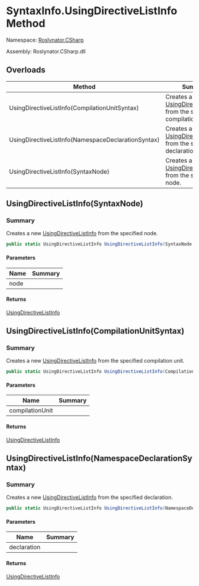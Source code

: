 # SyntaxInfo\.UsingDirectiveListInfo Method

Namespace: [Roslynator.CSharp](../../README.md)

Assembly: Roslynator\.CSharp\.dll

## Overloads

| Method | Summary |
| ------ | ------- |
| UsingDirectiveListInfo\(CompilationUnitSyntax\) | Creates a new [UsingDirectiveListInfo](../../Syntax/UsingDirectiveListInfo/README.md) from the specified compilation unit\. |
| UsingDirectiveListInfo\(NamespaceDeclarationSyntax\) | Creates a new [UsingDirectiveListInfo](../../Syntax/UsingDirectiveListInfo/README.md) from the specified declaration\. |
| UsingDirectiveListInfo\(SyntaxNode\) | Creates a new [UsingDirectiveListInfo](../../Syntax/UsingDirectiveListInfo/README.md) from the specified node\. |

## UsingDirectiveListInfo\(SyntaxNode\)

### Summary

Creates a new [UsingDirectiveListInfo](../../Syntax/UsingDirectiveListInfo/README.md) from the specified node\.

```csharp
public static UsingDirectiveListInfo UsingDirectiveListInfo(SyntaxNode node)
```

#### Parameters

| Name | Summary |
| ---- | ------- |
| node | |

#### Returns

[UsingDirectiveListInfo](../../Syntax/UsingDirectiveListInfo/README.md)


## UsingDirectiveListInfo\(CompilationUnitSyntax\)

### Summary

Creates a new [UsingDirectiveListInfo](../../Syntax/UsingDirectiveListInfo/README.md) from the specified compilation unit\.

```csharp
public static UsingDirectiveListInfo UsingDirectiveListInfo(CompilationUnitSyntax compilationUnit)
```

#### Parameters

| Name | Summary |
| ---- | ------- |
| compilationUnit | |

#### Returns

[UsingDirectiveListInfo](../../Syntax/UsingDirectiveListInfo/README.md)


## UsingDirectiveListInfo\(NamespaceDeclarationSyntax\)

### Summary

Creates a new [UsingDirectiveListInfo](../../Syntax/UsingDirectiveListInfo/README.md) from the specified declaration\.

```csharp
public static UsingDirectiveListInfo UsingDirectiveListInfo(NamespaceDeclarationSyntax declaration)
```

#### Parameters

| Name | Summary |
| ---- | ------- |
| declaration | |

#### Returns

[UsingDirectiveListInfo](../../Syntax/UsingDirectiveListInfo/README.md)


